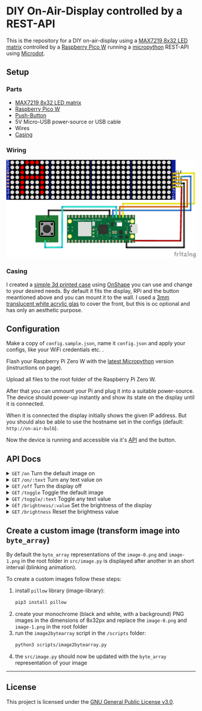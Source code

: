 # DIY On-Air-Display controlled by a REST-API

This is the repository for a DIY on-air-display using a [MAX7219 8x32 LED matrix](https://www.amazon.de/Youmile-Control-LED-Anzeigemodul-Arduino-Raspberry/dp/B099F2MN15) controlled by a [Raspberry Pico W](https://www.raspberrypi.com/products/raspberry-pi-pico/) running a [micropython](https://micropython.org/) REST-API using [Microdot](https://microdot.readthedocs.io/en/latest/).

## Setup

### Parts

* [MAX7219 8x32 LED matrix](https://www.amazon.de/Youmile-Control-LED-Anzeigemodul-Arduino-Raspberry/dp/B099F2MN15)
* [Raspberry Pico W](https://www.raspberrypi.com/products/raspberry-pi-pico/)
* [Push-Button](https://www.amazon.de/dp/B081TV622R?smid=AT0FJ7CZCB0G9)
* 5V Micro-USB power-source or USB cable
* Wires
* [Casing](#casing)

### Wiring

![wirechart](./fritzing/rpi-pico-onair-bulb_bb.png)

### Casing

I created a [simple 3d printed case](https://cad.onshape.com/documents/71781608140f03a0c4abf547/w/2687a64c73f126bf467bbb62/e/b8791e3240e13732a7194e4d?renderMode=0&uiState=6714c241a4be4f75c8428074) using [OnShape](https://www.onshape.com) you can use and change to your desired needs. By default it fits the display, RPi and the button meantioned above and you can mount it to the wall. I used a [3mm translucent white acrylic glas](https://www.amazon.de/dp/B09J3SW25R) to cover the front, but this is oc optional and has only an aesthetic purpose.

## Configuration

Make a copy of `config.sample.json`, name it `config.json` and apply your configs, like your WiFi credentials etc. .

Flash your Raspberry Pi Zero W with the [latest Micropython](https://micropython.org/download/RPI_PICO_W/) version (instructions on page).

Upload all files to the root folder of the Raspberry Pi Zero W.

After that you can unmount your Pi and plug it into a suitable power-source. The device should power-up instantly and show its state on the display until it is connected.

When it is connected the display initially shows the given IP address. But you should also be able to use the hostname set in the configs (default: `http://on-air-bulb`).

Now the device is running and accessible via it's [API](#api-docs) and the button.

## API Docs

<details>
   <summary>
      <code>GET</code> <code>/on</code> Turn the default image on
   </summary>

   #### Parameters
   > None

   #### Responses
   > | http-code | content-type | response |
   > | --------- | ------------ | -------- |
   > | `200` | `application/json; charset=UTF-8` | JSON |

   ##### Example cURL
   > ```bash
   >  curl -X GET http://192.168.0.111/on
   > ```
</details>

<details>
   <summary>
      <code>GET</code> <code>/on/:text</code> Turn any text value on
   </summary>

   #### Parameters
   > | name | type | data-type | description |
   > | ---- | ---- | --------- | ----------- |
   > | `text` | required | string (url-encoded) | the text-string you want to display, if it is longer than 4 letters it will scroll back and forth |

   #### Responses
   > | http-code | content-type | response |
   > | --------- | ------------ | -------- |
   > | `200` | `application/json; charset=UTF-8` | `{"success": true, "state": 1}` |

   ##### Example cURL
   > ```bash
   >  curl -X GET http://192.168.0.111/on/Hello%20World
   > ```
</details>

<details>
   <summary>
      <code>GET</code> <code>/off</code> Turn the display off
   </summary>

   #### Parameters
   > None

   #### Responses
   > | http-code | content-type | response |
   > | --------- | ------------ | -------- |
   > | `200` | `application/json; charset=UTF-8` | `{"success": true, "state": 0}` |

   ##### Example cURL
   > ```bash
   >  curl -X GET http://192.168.0.111/off
   > ```
</details>

<details>
   <summary>
      <code>GET</code> <code>/toggle</code> Toggle the default image
   </summary>

   #### Parameters
   > None

   #### Responses
   > | http-code | content-type | response |
   > | --------- | ------------ | -------- |
   > | `200` | `application/json; charset=UTF-8` | `{"success": true, "state": 1}` |

   ##### Example cURL
   > ```bash
   >  curl -X GET http://192.168.0.111/toggle
   > ```
</details>

<details>
   <summary>
      <code>GET</code> <code>/toggle/:text</code> Toggle any text value
   </summary>

   #### Parameters
   > | name | type | data-type | description |
   > | ---- | ---- | --------- | ----------- |
   > | `text` | required | string (url-encoded) | the text-string you want to display, if it is longer than 4 letters it will scroll back and forth |

   #### Responses
   > | http-code | content-type | response |
   > | --------- | ------------ | -------- |
   > | `200` | `application/json; charset=UTF-8` | `{"success": true, "state": 5}` |

   ##### Example cURL
   > ```bash
   >  curl -X GET http://192.168.0.111/brightness/5
   > ```
</details>

<details>
   <summary>
      <code>GET</code> <code>/brightness/:value</code> Set the brightness of the display
   </summary>

   #### Parameters
   > | name | type | data-type | description |
   > | ---- | ---- | --------- | ----------- |
   > | `brightness` | required | int | set it to a value between `1` and `15`, default: `1` |

   #### Responses
   > | http-code | content-type | response |
   > | --------- | ------------ | -------- |
   > | `200` | `application/json; charset=UTF-8` | JSON |

   ##### Example cURL
   > ```bash
   >  curl -X GET http://192.168.0.111/brightness/5
   > ```
</details>

<details>
   <summary>
      <code>GET</code> <code>/brightness</code> Reset the brightness value
   </summary>

   #### Parameters
   > None

   #### Responses
   > | http-code | content-type | response |
   > | --------- | ------------ | -------- |
   > | `200` | `application/json; charset=UTF-8` | `{"success": true, "state": 1}` |

   ##### Example cURL
   > ```bash
   >  curl -X GET http://192.168.0.111/brightness
   > ```
</details>

## Create a custom image (transform image into `byte_array`)

By default the `byte_array` representations of the `image-0.png` and `image-1.png` in the root folder in `src/image.py` is displayed after another in an short interval (blinking animation).

To create a custom images follow these steps:

1. install `pillow` library (image-library):
   ```bash
   pip3 install pillow
   ```
1. create your monochrome (black and white, with a background) PNG images in the dimensions of 8x32px and replace the `image-0.png` and `image-1.png` in the root folder
1. run the `image2bytearray` script in the `/scripts` folder:
   ```bash
   python3 scripts/image2bytearray.py
   ```
1. the `src/image.py` should now be updated with the `byte_array` representation of your image

---

## License

This project is licensed under the [GNU General Public License v3.0](LICENSE).
